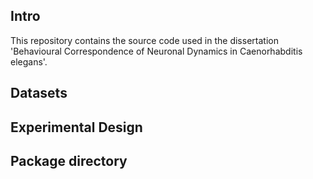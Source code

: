 ## Intro
This repository contains the source code used in the dissertation 'Behavioural Correspondence of Neuronal Dynamics in 
Caenorhabditis elegans'.

## Datasets

## Experimental Design

## Package directory
